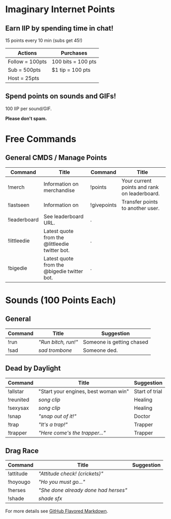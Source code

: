 # Imaginary Internet Points

## Earn IIP by spending time in chat!

15 points every 10 min (subs get 45!)

Actions | Purchases
------- | -------
Follow = 100pts | 100 bits = 100 pts
Sub = 500pts | $1 tip = 100 pts
Host = 25pts |
 
## Spend points on sounds and GIFs!

100 IIP per sound/GIF.

__**Please don't spam.**__
 
 
 
# Free Commands

## General CMDS / Manage Points


Command | Title | Command | Title
------- | ------- | ------- | -------
!merch | Information on merchandise | !points | Your current points and rank on leaderboard.
!lastseen <username> | Information on <username> | !givepoints <username> | Transfer points to another user.
!leaderboard | See leaderboard URL. | . |
!littleedie | Latest quote from the @littleedie twitter bot. | . |
!bigedie | Latest quote from the @bigedie twitter bot. | . |


# Sounds (100 Points Each)

## General

Command | Title | Suggestion
----- | ----- | -----
!run | *"Run bitch, run!"* | Someone is getting chased
!sad | *sad trombone* | Someone ded.

## Dead by Daylight

Command | Title | Suggestion
----- | ----- | -----
!allstar | "Start your engines, best woman win" | Start of trial
!reunited | *song clip* | Healing
!sexysax | *song clip* | Healing
!snap | *"snap out of it!"* | Doctor
!trap | *"It's a trap!"* | Trapper
!trapper | *"Here come's the trapper..."* | Trapper

## Drag Race

Command | Title | Suggestion
----- | ----- | -----
!attitude | *"Attitude check! (crickets)"* | 
!hoyougo | *"Ho you must go..."* | 
!herses | *"She done already done had herses"* | 
!shade | *shade sfx* | 


For more details see [GitHub Flavored Markdown](https://guides.github.com/features/mastering-markdown/).
